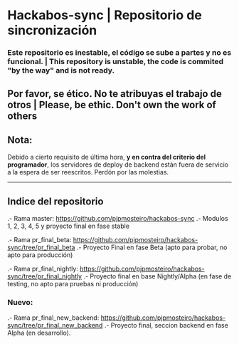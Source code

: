 
# Hackabos-sync  | Repositorio de sincronización
### Este repositorio es inestable, el código se sube a partes y no es funcional. | This repository is unstable, the code is commited "by the way" and is not ready. 

Por favor, se ético. No te atribuyas el trabajo de otros | Please, be ethic. Don't own the work of others
----------------------------
## Nota:
Debido a cierto requisito de última hora, **y en contra del criterio del programador**, los servidores de deploy de backend están fuera de servicio a la espera de ser reescritos. Perdón por las molestias.

----------------------------------------
## Indice del repositorio
.- Rama master: https://github.com/pjpmosteiro/hackabos-sync
  .- Modulos 1, 2, 3, 4, 5 y proyecto final en fase stable
  
.- Rama pr_final_beta: https://github.com/pjpmosteiro/hackabos-sync/tree/pr_final_beta
  .- Proyecto Final en fase Beta (apto para probar, no apto para producción)
  
.- Rama pr_final_nightly: https://github.com/pjpmosteiro/hackabos-sync/tree/pr_final_nightly
  .- Proyecto final en base Nightly/Alpha (en fase de testing, no apto para pruebas ni producción)
  
 ### Nuevo:
 .- Rama pr_final_new_backend: https://github.com/pjpmosteiro/hackabos-sync/tree/pr_final_new_backend
  .- Proyecto final, seccion backend en fase Alpha (en desarrollo).
    
